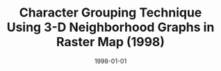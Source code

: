 ---
title: "Character Grouping Technique Using 3-D Neighborhood Graphs in Raster Map (1998)"
collection: publications
permalink: /publication/ICPR_1998
date: 1998-01-01
venue: '14th International Conference on Pattern Recognition (ICPR&apos;98)'
paperurl: '/files/research/ICPR_1998.pdf'
link: 'https://dl.acm.org/doi/10.1109/ICPR.1998.711883'
citation: '<b>Yong-Bin Kang</b>, Se-Young Ok, Hwan-Gue Cho, Character Grouping Technique Using 3-D Neighborhood Graphs in Raster Map, 14th International Conference on Pattern Recognition (ICPR&apos;98),'
---